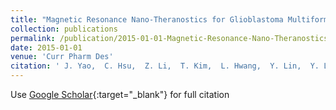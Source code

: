 ```yaml
---
title: "Magnetic Resonance Nano-Theranostics for Glioblastoma Multiforme"
collection: publications
permalink: /publication/2015-01-01-Magnetic-Resonance-Nano-Theranostics-for-Glioblastoma-Multiforme
date: 2015-01-01
venue: 'Curr Pharm Des'
citation: ' J. Yao,  C. Hsu,  Z. Li,  T. Kim,  L. Hwang,  Y. Lin,  Y. Lin, &quot;Magnetic Resonance Nano-Theranostics for Glioblastoma Multiforme.&quot; Curr Pharm Des, 2015.'
---
```

Use [Google Scholar](https://scholar.google.com/scholar?q=Magnetic+Resonance+Nano+Theranostics+for+Glioblastoma+Multiforme){:target="_blank"} for full citation